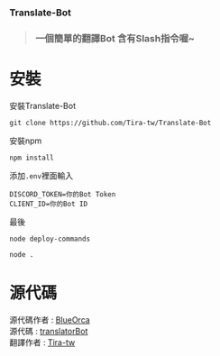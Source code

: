 <h3>Translate-Bot<h3>

> 一個簡單的翻譯Bot 含有Slash指令喔~ 

# 安裝

安裝Translate-Bot

```
git clone https://github.com/Tira-tw/Translate-Bot
```

安裝npm

```
npm install
```

添加`.env`裡面輸入

```
DISCORD_TOKEN=你的Bot Token
CLIENT_ID=你的Bot ID
```

最後

```
node deploy-commands
```

```
node .
```

# 源代碼

源代碼作者 : [BlueOrca](https://github.com/BlueOrcaz) <br>
源代碼 : [translatorBot](https://github.com/BlueOrcaz/translatorBot) <br>
翻譯作者 : [Tira-tw](https:///github.com/Tira-tw)

